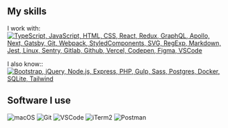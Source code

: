 ## My skills
I work with:<br/>
[![TypeScript, JavaScript, HTML, CSS, React, Redux, GraphQL, Apollo, Next, Gatsby, Git, Webpack, StyledComponents, SVG, RegExp, Markdown, Jest, Linux, Sentry, Gitlab, Github, Vercel, Codepen, Figma, VSCode](https://skillicons.dev/icons?i=typescript,js,html,css,react,redux,graphql,apollo,next,gatsby,git,webpack,styledcomponents,svg,regex,md,jest,linux,sentry,gitlab,github,vercel,codepen,figma,vscode&perline=7)](https://skillicons.dev)

I also know::<br/>
[![Bootstrap, jQuery, Node.js, Express, PHP, Gulp, Sass, Postgres, Docker, SQLite, Tailwind](https://skillicons.dev/icons?i=bootstrap,jquery,nodejs,express,php,gulp,sass,postgres,docker,sqlite,tailwind)](https://skillicons.dev)


## Software I use

![macOS](https://img.shields.io/badge/-macos-404040.svg?style=for-the-badge&logo=macos&logoColor=white)
![Git](https://img.shields.io/badge/GIT-e94e32.svg?style=for-the-badge&logo=git&logoColor=white)
![VSCode](https://img.shields.io/badge/VSCode-37a2ee.svg?style=for-the-badge&logo=visualstudiocode&logoColor=white)
![iTerm2](https://img.shields.io/badge/iterm2-0b5f10.svg?style=for-the-badge&logo=iTerm2&logoColor=white)
![Postman](https://img.shields.io/badge/postman-ff6c37.svg?style=for-the-badge&logo=postman&logoColor=white)
